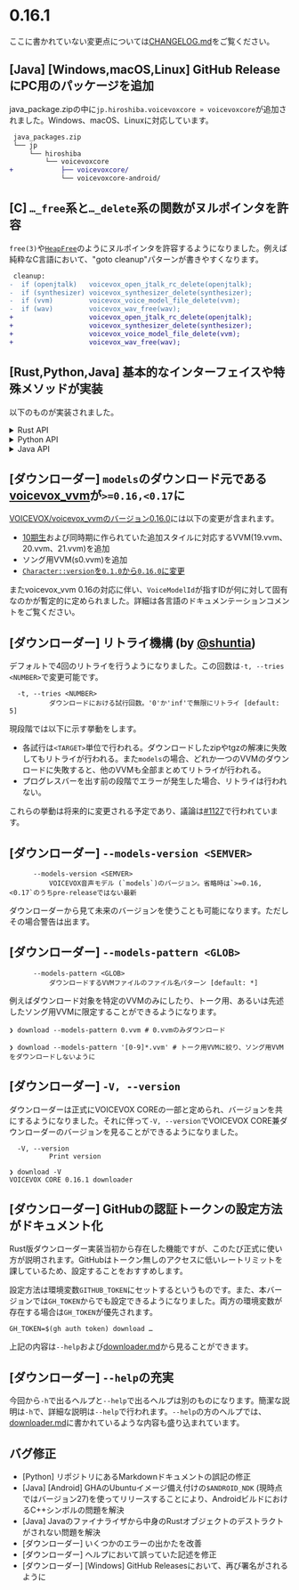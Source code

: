 # 0.16.1

ここに書かれていない変更点については[CHANGELOG.md]をご覧ください。

## \[Java\] \[Windows,macOS,Linux\] GitHub ReleaseにPC用のパッケージを追加

java\_package.zipの中に`jp.hiroshiba.voicevoxcore » voicevoxcore`が追加されました。Windows、macOS、Linuxに対応しています。

```diff
 java_packages.zip
 └── jp
     └── hiroshiba
         └── voicevoxcore
+            ├── voicevoxcore/
             └── voicevoxcore-android/
```

## \[C\] `…_free`系と`…_delete`系の関数がヌルポインタを許容

`free(3)`や[`HeapFree`]のようにヌルポインタを許容するようになりました。例えば純粋なC言語において、"goto cleanup"パターンが書きやすくなります。

```diff
 cleanup:
-  if (openjtalk)   voicevox_open_jtalk_rc_delete(openjtalk);
-  if (synthesizer) voicevox_synthesizer_delete(synthesizer);
-  if (vvm)         voicevox_voice_model_file_delete(vvm);
-  if (wav)         voicevox_wav_free(wav);
+                   voicevox_open_jtalk_rc_delete(openjtalk);
+                   voicevox_synthesizer_delete(synthesizer);
+                   voicevox_voice_model_file_delete(vvm);
+                   voicevox_wav_free(wav);
```

## \[Rust,Python,Java\] 基本的なインターフェイスや特殊メソッドが実装

以下のものが実装されました。

<details><summary>Rust API</summary>

- `Debug` for
    - `AudioQuery`
    - `UserDictWordBuilder`
    - `{blocking,nonblocking}.onnxruntime.LoadOnce`
    - `{blocking,nonblocking}.VoiceModelFile`
    - `{blocking,nonblocking}.OpenJtalk`
    - `{blocking,nonblocking}.Synthesizer`
    - `{blocking,nonblocking}.synthesizer.*`
- `PartialEq` for
    - `StyleMeta`
    - `AudioQuery`
    - `UserDictWord`
- `{PartialOrd,Ord}` for
    - `AccelerationMode`
    - `UserDictWordType`
- `Hash` for
    - `CharacterVersion`
    - `AccelerationMode`
- `{AsRef,AsMut}` for `CharacterVersion`
- `{UpperHex,LowerHex,Octal,Binary}` for `StyleId`
- `Into<u32>` for `StyleId` (via `From`)
</details>
<details><summary>Python API</summary>

- `__repr__` for
    - `{blocking,asyncio}.VoiceModelFile`
    - `{blocking,asyncio}.Onnxruntime`
    - `{blocking,asyncio}.VoiceModelFile`
    - `{blocking,asyncio}.OpenJtalk`
    - `{blocking,asyncio}.UserDict`
</details>
<details><summary>Java API</summary>

- `Object.equals` for
    - `SupportedDevices`
    - `StyleMeta`
    - `CharacterMeta`
    - `Mora`
    - `AccentPhrase`
    - `AudioQuery`
- `Cloneable` for
    - `SupportedDevices`
    - `StyleMeta`
    - `CharacterMeta`
    - `Mora`
</details>

## \[ダウンローダー\] `models`のダウンロード元である[voicevox\_vvm]が`>=0.16,<0.17`に

[VOICEVOX/voicevox\_vvmのバージョン0.16.0](https://github.com/VOICEVOX/voicevox_vvm/releases/tag/0.16.0)には以下の変更が含まれます。

- [10期生](https://voicevox.hiroshiba.jp/dormitory/#10th)および同時期に作られていた追加スタイルに対応するVVM(19.vvm、20.vvm、21.vvm)を追加
- ソング用VVM(s0.vvm)を追加
- [`Character::version`を`0.1.0`から`0.16.0`に変更](https://github.com/VOICEVOX/voicevox_vvm/pull/34)

またvoicevox\_vvm 0.16の対応に伴い、`VoiceModelId`が指すIDが何に対して固有なのかが暫定的に定められました。詳細は各言語のドキュメンテーションコメントをご覧ください。

## \[ダウンローダー\] リトライ機構 (by [@shuntia])

デフォルトで4回のリトライを行うようになりました。この回数は`-t, --tries <NUMBER>`で変更可能です。

```console
  -t, --tries <NUMBER>
          ダウンロードにおける試行回数。'0'か'inf'で無限にリトライ [default: 5]
```

現段階では以下に示す挙動をします。

- 各試行は`<TARGET>`単位で行われる。ダウンロードしたzipやtgzの解凍に失敗してもリトライが行われる。また`models`の場合、どれか一つのVVMのダウンロードに失敗すると、他のVVMも全部まとめてリトライが行われる。
- プログレスバーを出す前の段階でエラーが発生した場合、リトライは行われない。

これらの挙動は将来的に変更される予定であり、議論は[#1127]で行われています。

## \[ダウンローダー\] `--models-version <SEMVER>`

```console
      --models-version <SEMVER>
          VOICEVOX音声モデル (`models`)のバージョン。省略時は`>=0.16, <0.17`のうちpre-releaseではない最新
```

ダウンローダーから見て未来のバージョンを使うことも可能になります。ただしその場合警告は出ます。

## \[ダウンローダー\] `--models-pattern <GLOB>`

```console
      --models-pattern <GLOB>
          ダウンロードするVVMファイルのファイル名パターン [default: *]
```

<summary>例えばダウンロード対象を特定のVVMのみにしたり、トーク用、あるいは先述したソング用VVMに限定することができるようになります。</summary>

```console
❯ download --models-pattern 0.vvm # 0.vvmのみダウンロード
```

```console
❯ download --models-pattern '[0-9]*.vvm' # トーク用VVMに絞り、ソング用VVMをダウンロードしないように
```

## \[ダウンローダー\] `-V, --version`

ダウンローダーは正式にVOICEVOX COREの一部と定められ、バージョンを共にするようになりました。それに伴って`-V, --version`でVOICEVOX CORE兼ダウンローダーのバージョンを見ることができるようになりました。

```console
  -V, --version
          Print version
```

```console
❯ download -V
VOICEVOX CORE 0.16.1 downloader
```

## \[ダウンローダー\] GitHubの認証トークンの設定方法がドキュメント化

Rust版ダウンローダー実装当初から存在した機能ですが、このたび正式に使い方が説明されます。GitHubはトークン無しのアクセスに低いレートリミットを課しているため、設定することをおすすめします。

設定方法は環境変数`GITHUB_TOKEN`にセットするというものです。また、本バージョンでは`GH_TOKEN`からでも設定できるようになりました。両方の環境変数が存在する場合は`GH_TOKEN`が優先されます。

```console
GH_TOKEN=$(gh auth token) download …
```

上記の内容は`--help`および[downloader.md](https://github.com/VOICEVOX/voicevox_core/blob/0.16.1/docs/guide/user/downloader.md)から見ることができます。

## \[ダウンローダー\] `--help`の充実

今回から`-h`で出るヘルプと`--help`で出るヘルプは別のものになります。簡潔な説明は`-h`で、詳細な説明は`--help`で行われます。`--help`の方のヘルプでは、[downloader.md](https://github.com/VOICEVOX/voicevox_core/blob/0.16.1/docs/guide/user/downloader.md)に書かれているような内容も盛り込まれています。

## バグ修正

- \[Python\] リポジトリにあるMarkdownドキュメントの誤記の修正
- \[Java\] \[Android\] GHAのUbuntuイメージ備え付けの`$ANDROID_NDK` (現時点ではバージョン27)を使ってリリースすることにより、AndroidビルドにおけるC++シンボルの問題を解決
- \[Java\] Javaのファイナライザから中身のRustオブジェクトのデストラクトがされない問題を解決
- \[ダウンローダー\] いくつかのエラーの出かたを改善
- \[ダウンローダー\] ヘルプにおいて誤っていた記述を修正
- \[ダウンローダー\] \[Windows\] GitHub Releasesにおいて、再び署名がされるように

[CHANGELOG.md]: https://github.com/VOICEVOX/voicevox_core/blob/main/CHANGELOG.md#0161---2025-08-14-0900
[`HeapFree`]: https://learn.microsoft.com/en-us/windows/win32/api/heapapi/nf-heapapi-heapfree
[voicevox\_vvm]: https://github.com/VOICEVOX/voicevox_vvm
[@shuntia]: https://github.com/shuntia
[#1127]: https://github.com/VOICEVOX/voicevox_core/issues/1127
